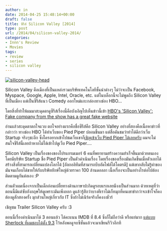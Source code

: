 ```yaml
---
author: in
date: 2014-04-25 15:48:14+00:00
draft: false
title: ซีรีส์ Silicon Valley [2014]
type: post
url: /2014/04/silicon-valley-2014/
categories:
- Innn's Review
- Movies
tags:
- review
- series
- silicon valley
---
```


[![silicon-valley-head](https://www.cyruszhang.com/wp-content/uploads/2014/04/silicon-valley-head-1.jpg)
](https://www.cyruszhang.com/wp-content/uploads/2014/04/silicon-valley-head-1.jpg)

Silicon Valley คือเมืองที่เป็นแหล่งรวมบริษัทเทคโนโลยีชั้นนำต่างๆ ไม่ว่าจะเป็น Facebook, Myspace, Google, Apple, Intel, Oracle, etc. แต่ในบล็อกนี้จะไม่พูดถึง Silicon Valley ที่เป็นเมือง แต่เป็นซีรีส์แนว Comedy ออกใหม่แกะกล่องทางช่อง HBO...

<!-- more -->

โดยสิ่งที่ทำให้ผมมาสะดุดตาดูซีรีส์เรื่องนี้คือบังเอิญไปเห็นข่าวนี้เข้า [HBO's 'Silicon Valley': Fake company from the show has a great fake website](http://popwatch.ew.com/2014/04/22/silicon-valley-pied-piper-website/)

อ่านแล้วสะดุดตาตกใจแวบ ตกใจอย่างแรกคือชื่อซีรีส์คือ Silicon Valley อย่างที่สองคือเนื้อหาข่าวที่กล่าวว่า ทางช่อง HBO ได้ทำเว็บของ Pied Piper ปลอมขึ้นมา แต่สื่อดันชมว่าทำได้ดีกว่าเว็บ Startup จริงๆซะอีก ซึ่งใครอยากเข้าไปชมเว็บเขาก็[เชิญเข้าเว็บ Pied Piper ได้เลยครับ](http://www.piedpiper.com/) ผมจะไม่สนใจซีรีส์นี้เลยถ้าหากไม่ได้เข้าไปดูเว็บ Pied Piper....

Silicon Valley เป็นเรื่องของของโปรแกรมเมอร์ 6 คนที่พยายามสร้างความสำเร็จขึ้นมาด้วยตนเองโดยมีบริษัท Startup ชื่อ Pied Piper เป็นตัวดำเนินเรื่อง โดยเรื่องของเรื่องมันเกิดขึ้นเมื่อตัวเอกได้สร้างสิ่งที่สามารถเปลี่ยนแปลงโลกได้ [อัลกอลิทึมที่สามารถบีบอัดไฟล์ได้โคตรดี] แต่เขากลับไม่รู้ค่าของมันจนเกือบได้ขายให้กับบริษัทยักษ์ใหญ่ด้วยราคา 100 ล้านดอลลา เนื้อเรื่องจะเป็นอย่างไรต่อไปต้องติดตามดูกันต่อเอง :P

ส่วนตัวผมเนื่องจากเป็นเด็กอ่อนเปลี้ยทางด้านภาษาปะกิดดูรอบแรกเลยมีงงเป็นส่วนมาก ด้วยเหตุที่ว่าตอนนี้มีแต่ซับอังกฤษให้ดูเพราะมันเพิ่งออก ดูแล้วรู้สึกว่าบางทีเราไม่เก็ทมุกที่คนเขาขำกว่าจะเข้าใจก็คงต้องดูสักสองครั้ง มุกส่วนใหญ่เกี่ยวกับ IT ซึ่งถ้าไม่เนิร์ดจริงก็คงงงชัวร์

เชิญชม Trailer Silicon Valley ครับ :3



ตอนนี้เรื่องดำเนินมาได้ 3 ตอนแล้ว ได้คะแนน IMDB ที่ 8.4 ซึ่งก็ไม่ถือว่าดี หรือแย่มาก [แต่แบบ Sherlock ที่ผมชอบได้ตั้ง 9.3](https://www.cyruszhang.com/sherlock-the-best-series-ever/) ไว้หลังพอดูจบซีซั่นแล้วจะมาเขียนรีวิวอีกที
